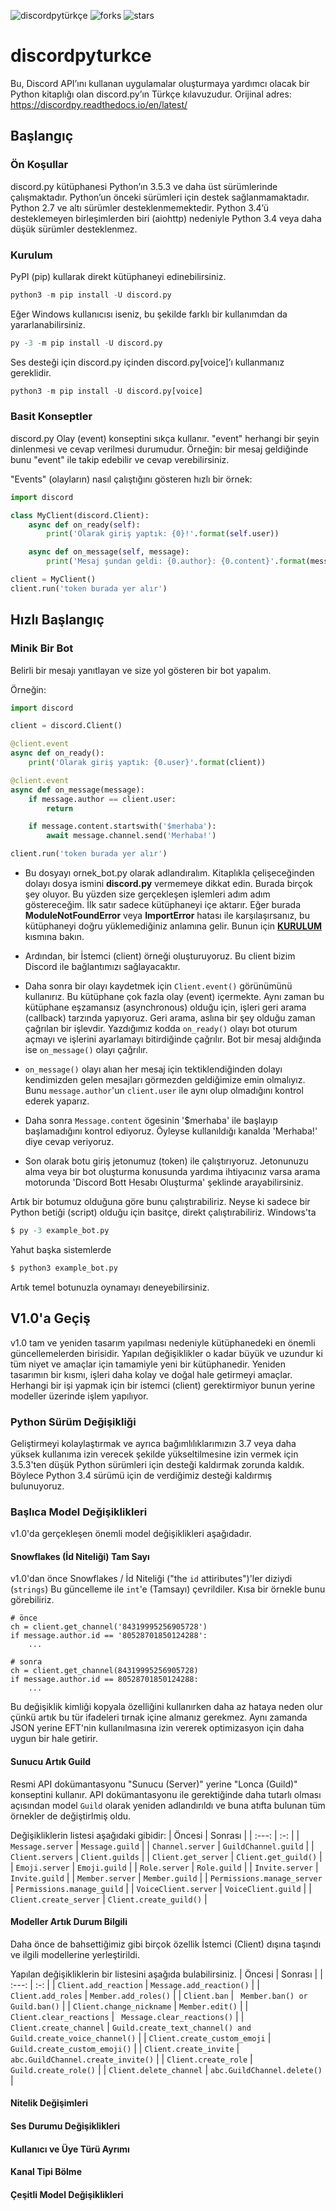 ![discordpytürkçe](https://img.shields.io/github/issues/Berkayerenemin/discordpyturkce)
![forks](https://img.shields.io/github/forks/Berkayerenemin/discordpyturkce)
![stars](https://img.shields.io/github/stars/Berkayerenemin/discordpyturkce)
# discordpyturkce
Bu, Discord API’ını kullanan uygulamalar oluşturmaya yardımcı olacak bir Python kitaplığı olan discord.py’ın Türkçe kılavuzudur.
Orijinal adres: https://discordpy.readthedocs.io/en/latest/
## Başlangıç

### Ön Koşullar
discord.py kütüphanesi Python’ın 3.5.3 ve daha üst sürümlerinde çalışmaktadır. Python’un önceki sürümleri için destek sağlanmamaktadır. Python 2.7 ve altı sürümler desteklenmemektedir. Python 3.4’ü desteklemeyen birleşimlerden biri (aiohttp) nedeniyle Python 3.4 veya daha düşük sürümler desteklenmez.
### Kurulum
PyPI (pip) kullarak direkt kütüphaneyi edinebilirsiniz.
```python
python3 -m pip install -U discord.py
```

Eğer Windows kullanıcısı iseniz, bu şekilde farklı bir kullanımdan da yararlanabilirsiniz.
```python
py -3 -m pip install -U discord.py
```

Ses desteği için discord.py içinden discord.py[voice]’ı kullanmanız gereklidir.
```python
python3 -m pip install -U discord.py[voice]
```

### Basit Konseptler
discord.py Olay (event) konseptini sıkça kullanır. "event" herhangi bir şeyin dinlenmesi ve cevap verilmesi durumudur. Örneğin: bir mesaj geldiğinde bunu "event" ile takip edebilir ve cevap verebilirsiniz. 

"Events" (olayların) nasıl çalıştığını gösteren hızlı bir örnek:
```python
import discord

class MyClient(discord.Client):
    async def on_ready(self):
        print('Olarak giriş yaptık: {0}!'.format(self.user))

    async def on_message(self, message):
        print('Mesaj şundan geldi: {0.author}: {0.content}'.format(message))

client = MyClient()
client.run('token burada yer alır')
```

## Hızlı Başlangıç

### Minik Bir Bot
Belirli bir mesajı yanıtlayan ve size yol gösteren bir bot yapalım.

Örneğin:
```python
import discord

client = discord.Client()

@client.event
async def on_ready():
    print('Olarak giriş yaptık: {0.user}'.format(client))

@client.event
async def on_message(message):
    if message.author == client.user:
        return

    if message.content.startswith('$merhaba'):
        await message.channel.send('Merhaba!')

client.run('token burada yer alır')
```
* Bu dosyayı ornek_bot.py olarak adlandıralım. Kitaplıkla çelişeceğinden dolayı dosya ismini **discord.py** vermemeye dikkat edin.
Burada birçok şey oluyor. Bu yüzden size gerçekleşen işlemleri adım adım göstereceğim.
İlk satır sadece kütüphaneyi içe aktarır. Eğer burada **ModuleNotFoundError** veya **ImportError** hatası ile karşılaşırsanız, bu kütüphaneyi doğru yüklemediğiniz anlamına gelir. Bunun için [**KURULUM**](https://github.com/Berkayerenemin/discordpyturkce#kurulum) kısmına bakın.

* Ardından, bir İstemci (client) örneği oluşturuyoruz. Bu client bizim Discord ile bağlantımızı sağlayacaktır.

* Daha sonra bir olayı kaydetmek için ```Client.event()``` görünümünü kullanırız. Bu kütüphane çok fazla olay (event) içermekte. Aynı zaman bu kütüphane eşzamansız (asynchronous) olduğu için, işleri geri arama (callback) tarzında yapıyoruz. Geri arama, aslına bir şey olduğu zaman çağrılan bir işlevdir. Yazdığımız kodda ```on_ready()``` olayı bot oturum açmayı ve işlerini ayarlamayı bitirdiğinde çağrılır. Bot bir mesaj aldığında ise ```on_message()``` olayı çağrılır.

* ```on_message()``` olayı alıan her mesaj için tektiklendiğinden dolayı kendimizden gelen mesajları görmezden geldiğimize emin olmalıyız. Bunu ```message.author```'un ```client.user``` ile aynı olup olmadığını kontrol ederek yaparız. 

* Daha sonra ```Message.content``` ögesinin '$merhaba' ile başlayıp başlamadığını kontrol ediyoruz. Öyleyse kullanıldığı kanalda 'Merhaba!' diye cevap veriyoruz.

* Son olarak botu giriş jetonumuz (token) ile çalıştırıyoruz. Jetonunuzu alma veya bir bot oluşturma konusunda yardıma ihtiyacınız varsa arama motorunda 'Discord Bott Hesabı Oluşturma' şeklinde arayabilirsiniz.

Artık bir botumuz olduğuna göre bunu çalıştırabiliriz. Neyse ki sadece bir Python betiği (script) olduğu için basitçe, direkt çalıştırabiliriz.
Windows'ta
```python
$ py -3 example_bot.py
```
Yahut başka sistemlerde
```python
$ python3 example_bot.py
```
Artık temel botunuzla oynamayı deneyebilirsiniz.

## V1.0'a Geçiş

v1.0 tam ve yeniden tasarım yapılması nedeniyle kütüphanedeki en önemli güncellemelerden birisidir. Yapılan değişiklikler o kadar büyük ve uzundur ki tüm niyet ve amaçlar için tamamiyle yeni bir kütüphanedir. Yeniden tasarımın bir kısmı, işleri daha kolay ve doğal hale getirmeyi amaçlar. Herhangi bir işi yapmak için bir istemci (client) gerektirmiyor bunun yerine modeller üzerinde işlem yapılıyor. 

### Python Sürüm Değişikliği

Geliştirmeyi kolaylaştırmak ve ayrıca bağımlılıklarımızın 3.7 veya daha yüksek kullanıma izin verecek şekilde yükseltilmesine izin vermek için 3.5.3'ten düşük Python sürümleri için desteği kaldırmak zorunda kaldık. Böylece Python 3.4 sürümü için de verdiğimiz desteği kaldırmış bulunuyoruz.

### Başlıca Model Değişiklikleri
v1.0'da gerçekleşen önemli model değişiklikleri aşağıdadır.

#### Snowflakes (İd Niteliği) Tam Sayı
v1.0'dan önce Snowflakes / İd Niteliği ("the ```id``` attiributes")'ler diziydi (```strings```) Bu güncelleme ile ```int```'e (Tamsayı) çevrildiler.
Kısa bir örnekle bunu görebiliriz.
```
# önce
ch = client.get_channel('84319995256905728')
if message.author.id == '80528701850124288':
    ...

# sonra
ch = client.get_channel(84319995256905728)
if message.author.id == 80528701850124288:
    ...
```
Bu değişiklik kimliği kopyala özelliğini kullanırken daha az hataya neden olur çünkü artık bu tür ifadeleri tırnak içine almanız gerekmez. Aynı zamanda JSON yerine EFT'nin kullanılmasına izin vererek optimizasyon için daha uygun bir hale getirir.
#### Sunucu Artık Guild
Resmi API dokümantasyonu "Sunucu (Server)" yerine "Lonca (Guild)" konseptini kullanır. API dokümantasyonu ile gerektiğinde daha tutarlı olması açısından model ```Guild``` olarak yeniden adlandırıldı ve buna atıfta bulunan tüm örnekler de değiştirlmiş oldu. 

Değişikliklerin listesi aşağıdaki gibidir:
| Öncesi | Sonrası  |
| :---:   | :-: |
| ```Message.server``` | 	```Message.guild``` |
| ```Channel.server``` | 	```GuildChannel.guild``` |
| ```Client.servers``` | 	```Client.guilds``` |
| ```Client.get_server``` | 	```Client.get_guild()``` |
| ```Emoji.server``` | ```Emoji.guild``` |
| ```Role.server``` | ```Role.guild``` |
| ```Invite.server``` | ```Invite.guild``` |
| ```Member.server``` | ```Member.guild``` |
| ```Permissions.manage_server``` | ```Permissions.manage_guild``` |
| ```VoiceClient.server``` | 	```VoiceClient.guild``` |
| ```Client.create_server``` | ```Client.create_guild()``` |

#### Modeller Artık Durum Bilgili
Daha önce de bahsettiğimiz gibi birçok özellik İstemci (Client) dışına taşındı ve ilgili modellerine yerleştirildi.

Yapılan değişikliklerin bir listesini aşağıda bulabilirsiniz.
| Öncesi | Sonrası  |
| :---:   | :-: |
| ```Client.add_reaction``` | 	```Message.add_reaction()``` |
| ```Client.add_roles``` | 	```Member.add_roles()``` |
| ```Client.ban``` | 	```	Member.ban() or Guild.ban()``` |
| ```Client.change_nickname``` | 	```Member.edit()``` |
| ```Client.clear_reactions``` | 	```	Message.clear_reactions()``` |
| ```Client.create_channel``` | 	```Guild.create_text_channel() and Guild.create_voice_channel()``` |
| ```Client.create_custom_emoji``` | 	```Guild.create_custom_emoji()``` |
| ```Client.create_invite``` | 	```abc.GuildChannel.create_invite()``` |
| ```Client.create_role``` | 	```Guild.create_role()``` |
| ```Client.delete_channel``` | 	```abc.GuildChannel.delete()``` |

#### Nitelik Değişimleri

#### Ses Durumu Değişiklikleri

#### Kullanıcı ve Üye Türü Ayrımı

#### Kanal Tipi Bölme

#### Çeşitli Model Değişiklikleri
